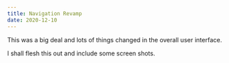 ```yaml
---
title: Navigation Revamp
date: 2020-12-10
---
```


This was a big deal and lots of things changed in the overall user interface.

I shall flesh this out and include some screen shots.
